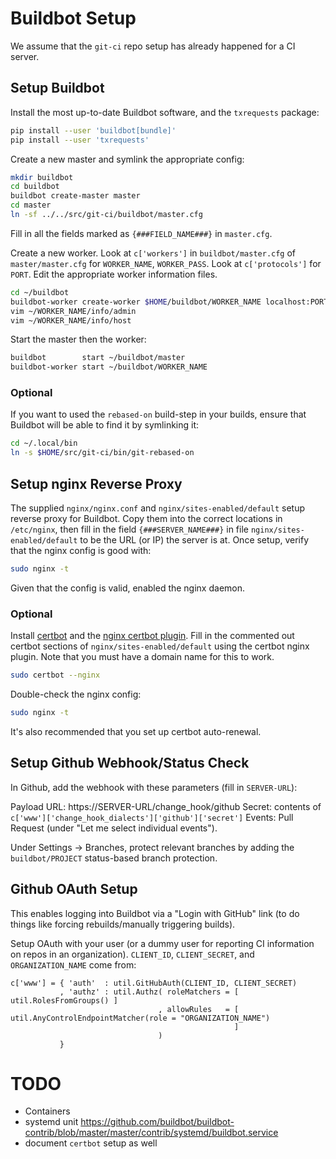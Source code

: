 Buildbot Setup
==============

We assume that the `git-ci` repo setup has already happened for a CI server.

Setup Buildbot
--------------

Install the most up-to-date Buildbot software, and the `txrequests` package:

```sh
pip install --user 'buildbot[bundle]'
pip install --user 'txrequests'
```

Create a new master and symlink the appropriate config:

```sh
mkdir buildbot
cd buildbot
buildbot create-master master
cd master
ln -sf ../../src/git-ci/buildbot/master.cfg
```

Fill in all the fields marked as `{###FIELD_NAME###}` in `master.cfg`.

Create a new worker.
Look at `c['workers']` in `buildbot/master.cfg` of `master/master.cfg` for `WORKER_NAME`, `WORKER_PASS`.
Look at `c['protocols']` for `PORT`.
Edit the appropriate worker information files.

```sh
cd ~/buildbot
buildbot-worker create-worker $HOME/buildbot/WORKER_NAME localhost:PORT WORKER_NAME WORKER_PASS
vim ~/WORKER_NAME/info/admin
vim ~/WORKER_NAME/info/host
```

Start the master then the worker:

```sh
buildbot        start ~/buildbot/master
buildbot-worker start ~/buildbot/WORKER_NAME
```

### Optional

If you want to used the `rebased-on` build-step in your builds, ensure that Buildbot will be able to find it by symlinking it:

```sh
cd ~/.local/bin
ln -s $HOME/src/git-ci/bin/git-rebased-on
```

Setup nginx Reverse Proxy
-------------------------

The supplied `nginx/nginx.conf` and `nginx/sites-enabled/default` setup reverse proxy for Buildbot.
Copy them into the correct locations in `/etc/nginx`, then fill in the field `{###SERVER_NAME###}` in file `nginx/sites-enabled/default` to be the URL (or IP) the server is at.
Once setup, verify that the nginx config is good with:

```sh
sudo nginx -t
```

Given that the config is valid, enabled the nginx daemon.

### Optional

Install [certbot](https://certbot.eff.org/) and the [nginx certbot plugin](https://certbot.eff.org/lets-encrypt/ubuntuxenial-nginx.html).
Fill in the commented out certbot sections of `nginx/sites-enabled/default` using the certbot nginx plugin.
Note that you must have a domain name for this to work.

```sh
sudo certbot --nginx
```

Double-check the nginx config:

```sh
sudo nginx -t
```

It's also recommended that you set up certbot auto-renewal.

Setup Github Webhook/Status Check
---------------------------------

In Github, add the webhook with these parameters (fill in `SERVER-URL`):

Payload URL: https://SERVER-URL/change_hook/github
Secret:      contents of `c['www']['change_hook_dialects']['github']['secret']`
Events:      Pull Request (under "Let me select individual events").

Under Settings -> Branches, protect relevant branches by adding the `buildbot/PROJECT` status-based branch protection.

Github OAuth Setup
------------------

This enables logging into Buildbot via a "Login with GitHub" link (to do things like forcing rebuilds/manually triggering builds).

Setup OAuth with your user (or a dummy user for reporting CI information on repos in an organization).
`CLIENT_ID`, `CLIENT_SECRET`, and `ORGANIZATION_NAME` come from:

```
c['www'] = { 'auth'  : util.GitHubAuth(CLIENT_ID, CLIENT_SECRET)
           , 'authz' : util.Authz( roleMatchers = [ util.RolesFromGroups() ]
                                 , allowRules   = [ util.AnyControlEndpointMatcher(role = "ORGANIZATION_NAME")
                                                  ]
                                 )
           }
```

TODO
====

-   Containers
-   systemd unit
    https://github.com/buildbot/buildbot-contrib/blob/master/master/contrib/systemd/buildbot.service
-   document `certbot` setup as well
